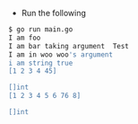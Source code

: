 - Run the following

```bash
$ go run main.go
I am foo
I am bar taking argument  Test
I am in woo woo's argument
i am string true
[1 2 3 4 45]

[]int
[1 2 3 4 5 6 76 8]

[]int
```